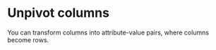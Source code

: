 # Unpivot columns

You can transform columns into attribute-value pairs, where columns become rows.

